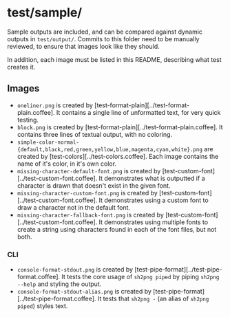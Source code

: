 # test/sample/

Sample outputs are included, and can be compared against dynamic outputs in `test/output/`.
Commits to this folder need to be manually reviewed, to ensure that images look like they should.

In addition, each image must be listed in this README, describing what test creates it.

## Images

- `oneliner.png`
  is created by [test-format-plain][../test-format-plain.coffee].
  It contains a single line of unformatted text, for very quick testing.
- `block.png`
  is created by [test-format-plain][../test-format-plain.coffee].
  It contains three lines of textual output, with no coloring.
- `simple-color-normal-{default,black,red,green,yellow,blue,magenta,cyan,white}.png`
  are created by [test-colors][../test-colors.coffee].
  Each image contains the name of it's color, in it's own color.
- `missing-character-default-font.png`
  is created by [test-custom-font][../test-custom-font.coffee].
  It demonstrates what is outputted if a character is drawn that doesn't exist in the given font.
- `missing-character-custom-font.png`
  is created by [test-custom-font][../test-custom-font.coffee].
  It demonstrates using a custom font to draw a character not in the default font.
- `missing-character-fallback-font.png`
  is created by [test-custom-font][../test-custom-font.coffee].
  It demonstrates using multiple fonts to create a string using characters found in each of the font files, but not both.

### CLI

- `console-format-stdout.png`
  is created by [test-pipe-format][../test-pipe-format.coffee].
  It tests the core usage of `sh2png piped` by piping `sh2png --help` and styling the output.
- `console-format-stdout-alias.png`
  is created by [test-pipe-format][../test-pipe-format.coffee].
  It tests that `sh2png -` (an alias of `sh2png piped`) styles text.
